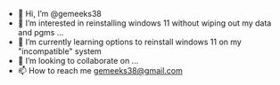 - 👋 Hi, I’m @gemeeks38
- 👀 I’m interested in reinstalling windows 11 without wiping out my data and pgms  ...
- 🌱 I’m currently learning options to reinstall windows 11 on my "incompatible" system 
- 💞️ I’m looking to collaborate on ...
- 📫 How to reach me gemeeks38@gmail.com

<!---
gemeeks38/gemeeks38 is a ✨ special ✨ repository because its `README.md` (this file) appears on your GitHub profile.
You can click the Preview link to take a look at your changes.
--->
